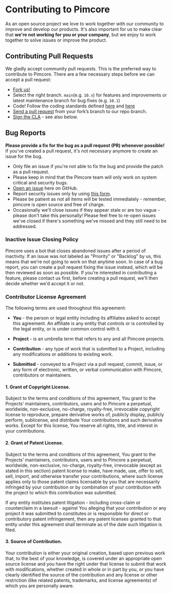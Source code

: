 # Contributing to Pimcore
As an open source project we love to work together with our community to improve and develop our products. 
It's also important for us to make clear that **we're not working for you or your company**, 
but we enjoy to work together to solve issues or improve the product. 

## Contributing Pull Requests
We gladly accept community pull requests. This is the preferred way to contribute to Pimcore. 
There are a few necessary steps before we can accept a pull request:

* [Fork us!](https://help.github.com/articles/fork-a-repo/)
* Select the right branch. `main`(e.g. `10.x`) for features and improvements or latest maintenance branch for bug fixes (e.g. `10.1`)
* Code! Follow the coding standards defined [here](https://github.com/pimcore/pimcore/blob/10.x/.php-cs-fixer.dist.php) and [here](https://github.com/pimcore/pimcore/blob/10.x/doc/Development_Documentation/19_Development_Tools_and_Details/29_Testing/02_Core_Tests.md#perform-phpstan-analysis)
* [Send a pull request](https://help.github.com/articles/using-pull-requests/) from your fork’s branch to our repo branch.
* [Sign the CLA](https://cla-assistant.io/pimcore/pimcore) - see also below.


## Bug Reports
**Please provide a fix for the bug as a pull request (PR) whenever possible!**  
If you've created a pull request, it's not necessary anymore to create an issue for the bug. 

* Only file an issue if you're not able to fix the bug and provide the patch as a pull request.
* Please keep in mind that the Pimcore team will only work on system critical and security bugs. 
* [Open an issue](https://github.com/pimcore/pimcore/issues) here on GitHub.
* Report security issues only by using [this form](https://pimcorehq.wufoo.com/forms/pimcore-security-report/). 
* Please be patient as not all items will be tested immediately - remember, pimcore is open source and free of charge. 
* Occasionally we'll close issues if they appear stale or are too vague - please don't take this personally! 
Please feel free to re-open issues we've closed if there's something we've missed and they still need to be addressed.

### Inactive Issue Closing Policy
Pimcore uses a bot that closes abandoned issues after a period of inactivity.
If an issue was not labeled as "Priority" or "Backlog" by us, 
this means that we're not going to work on that anytime soon.
In case of a bug report, you can create a pull request fixing the issue instead,
which will be then reviewed as soon as possible.
If you're interested in contributing a feature, please contact us first,
before creating a pull request, we'll then decide whether we'd accept it or not.

### Contributor License Agreement
The following terms are used throughout this agreement:

* **You** - the person or legal entity including its affiliates asked to accept this agreement. An affiliate is any 
entity that controls or is controlled by the legal entity, or is under common control with it.

* **Project** - is an umbrella term that refers to any and all Pimcore projects.

* **Contribution** - any type of work that is submitted to a Project, including any modifications or additions to 
existing work.

* **Submitted** - conveyed to a Project via a pull request, commit, issue, or any form of electronic, written, or 
verbal communication with Pimcore, contributors or maintainers.

#### 1. Grant of Copyright License.
Subject to the terms and conditions of this agreement, You grant to the Projects’ maintainers, contributors, users and 
to Pimcore a perpetual, worldwide, non-exclusive, no-charge, royalty-free, irrevocable copyright license to reproduce, 
prepare derivative works of, publicly display, publicly perform, sublicense, and distribute Your contributions and such 
derivative works. Except for this license, You reserve all rights, title, and interest in your contributions.

#### 2. Grant of Patent License.
Subject to the terms and conditions of this agreement, You grant to the Projects’ maintainers, contributors, users and 
to Pimcore a perpetual, worldwide, non-exclusive, no-charge, royalty-free, irrevocable (except as stated in this section) 
patent license to make, have made, use, offer to sell, sell, import, and otherwise transfer your contributions, where 
such license applies only to those patent claims licensable by you that are necessarily infringed by your contribution 
or by combination of your contribution with the project to which this contribution was submitted. 

If any entity institutes patent litigation - including cross-claim or counterclaim in a lawsuit - against You alleging 
that your contribution or any project it was submitted to constitutes or is responsible for direct or contributory 
patent infringement, then any patent licenses granted to that entity under this agreement shall terminate as of the 
date such litigation is filed.

#### 3. Source of Contribution.
Your contribution is either your original creation, based upon previous work that, to the best of your knowledge, is 
covered under an appropriate open source license and you have the right under that license to submit that work with 
modifications, whether created in whole or in part by you, or you have clearly identified the source of the contribution 
and any license or other restriction (like related patents, trademarks, and license agreements) of which you are 
personally aware.
